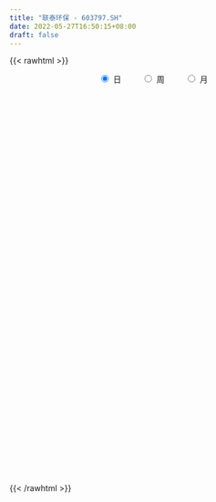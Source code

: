 ```yaml
---
title: "联泰环保 - 603797.SH"
date: 2022-05-27T16:50:15+08:00
draft: false
---
```

{{< rawhtml >}}
    <div style="text-align: center">
        <label style="padding: 1rem;"><input style="margin-right: .5rem" type="radio" name="period" value="D" checked onclick="period_change(this)">日</label>
        <label style="padding: 1rem;"><input style="margin-right: .5rem" type="radio" name="period" value="W" onclick="period_change(this)">周</label>
        <label style="padding: 1rem;"><input style="margin-right: .5rem" type="radio" name="period" value="M" onclick="period_change(this)">月</label>
    </div>
    <div id="chart" style="height: 700px;"></div> 
    <script type="text/javascript">
        const D_v = [9247.64,8964.12,21367.76,10587.6,20558.0,17949.04,13198.83,11166.8,9280.39,28241.68,9012.68,9416.8,27915.41,16978.84,16679.16,25344.07,15522.76,17927.0,34921.0,28287.8,13482.5,31553.41,24526.68,15513.85,7534.16,9114.24,10580.12,10732.58,12310.8,9161.72,7951.0,8796.2,6203.6,5974.4,14417.12,13806.88,12333.72,11914.62,9690.56,15762.0,16592.8,12348.86,6941.31,18516.76,7058.44,8717.84,10672.48,8078.56,16237.28,10357.8,9965.48,7700.75,6810.6,11492.77,10452.45,8296.45,11788.0,12702.83,12680.31,11287.52,14100.84,17907.25,19953.32,12872.08,17117.03,14123.08,12272.95,7022.24,16000.22,30499.43,14881.04,15886.14,13519.27,10497.47,38121.68,22651.01,16272.08,16502.09,16485.22,15173.68,25152.18,18045.84,20256.82,25666.71,22849.72,9786.72,15674.32,11218.96,22581.96,51976.75,22303.44,30066.37,21459.2,24733.92,23168.76,34438.6,15809.92,15686.2,14513.8,9280.32,9153.2,13592.72,7047.36,6995.68,7437.4,7540.76,13227.0,30551.63,37300.97,31940.74,15267.21,23298.09,13464.24,9153.0,13305.88,14448.88,33456.58,20700.97,14737.96,32650.17,15059.69,17785.09,20302.53,13919.64,22312.76,16513.92,13967.0,9958.45,23146.24,17320.84,15428.36,11906.0,12024.97,22180.26,14009.76,11947.01,20804.76,13546.56,20143.88,32472.69,11875.04,14073.96,22633.56,26975.36,23439.32,24321.77,41941.26,68425.47,29159.68,18460.1,22529.96,13516.88,11140.32,13207.36,11971.31,18329.11,70279.54,42207.22,36615.97,39057.91,59275.8,60297.0,37579.6,32134.36,44842.09,25342.56,31601.8,18770.44,28974.08,28290.28,21580.2,42710.28,23264.24,32520.0,21529.49,20593.39,28097.85,28180.65,40821.85,37348.79,20631.01,19677.28,18369.48,58639.15,31595.82,29886.2,22539.77,26241.29,37539.26,20203.72,18010.8,18325.6,20009.44,75577.6,48361.0,28067.16,28421.2,41963.39,138560.26,59446.6,39373.6,46334.6,37096.5,39703.75,23542.01,26093.41,24199.79,22496.0,20250.0,30120.54,15189.4,16512.0,17578.48,25659.6,9436.24,15584.88,34740.76,27942.4,18849.0,13019.36,14396.0,13820.44,13109.44,12198.88,10192.04,11223.99,23179.0,14528.44,22308.53,23247.28,21473.17,16415.07,15592.03,26017.8,20393.6,32000.6,22516.36,78804.49,60523.63,34415.0,26182.92,20716.52,12842.6,16715.32,21033.8,11669.32,20667.12,22048.12,23064.28,16921.25]
const D_histogram = [0.0,0.0012444444,0.0075404115,0.0141728369,0.0268392392,0.0320197776,0.028436818,0.0256871559,0.0198248144,0.0240671388,0.0225721243,0.0156445059,0.0168138096,0.0161299984,0.0180043434,0.0126572154,0.0080002791,0.0040018316,-0.002484942,-0.0126681463,-0.0221230009,-0.0218896941,-0.0180288819,-0.0238428407,-0.0266760546,-0.0255681976,-0.0288184443,-0.0327007239,-0.0267774557,-0.0267384771,-0.0290970771,-0.0327620915,-0.0357410808,-0.0337064753,-0.0335242935,-0.0350553479,-0.0362620042,-0.0296782912,-0.0253049384,-0.0193934231,-0.0202246469,-0.0208528175,-0.0225113236,-0.0308804513,-0.0299213752,-0.0274372423,-0.0253029834,-0.025312087,-0.034666611,-0.0406236876,-0.0514939621,-0.0479980122,-0.0399238223,-0.0212394137,-0.009867351,-0.0036521779,0.0052163482,0.0028586169,0.0035179761,0.0066384559,0.0086466819,0.0141723878,0.0116507852,0.0159844219,0.021249643,0.0286314136,0.0288210222,0.0306365531,0.0376457818,0.0536665406,0.0594783576,0.0559686723,0.0510188524,0.0477857048,0.0587270566,0.0586042698,0.0576290196,0.0547947935,0.0520635281,0.0456943591,0.0441032482,0.0417628686,0.0340217298,0.0356299146,0.0212154117,0.0123605193,-0.0000212225,-0.0089993911,-0.0023279189,0.0144334342,0.0130267479,0.0002767367,-0.001537755,-0.022392386,-0.0195560525,-0.0115474442,-0.0153685225,-0.0225398241,-0.0313836764,-0.0369116522,-0.041901916,-0.0430071684,-0.0427977629,-0.0384869048,-0.0349344817,-0.0287731489,-0.0225103627,-0.0107173978,0.0052243498,0.0165371075,0.0166596594,0.0110003654,0.0000741899,-0.0046460929,-0.0071331378,-0.0055210931,0.0062463788,0.0084317295,0.0089446512,0.0153819951,0.0194165474,0.022327501,0.020501659,0.0208612845,0.0142280233,0.0137378802,0.010710741,0.0081422673,-0.0004044044,-0.0026764927,-0.0040814701,-0.0112417718,-0.0101212427,-0.0006552377,0.0014214637,0.0038600017,-0.0019075941,-0.0061301747,-0.0046818065,0.0021702772,0.001834335,0.0014737436,0.0055804829,0.0065156677,0.0085899923,0.0099736365,0.0133818174,0.0274224258,0.0313742847,0.0255331564,0.0138019798,0.0053443116,-0.0025449308,-0.0071058207,-0.0074107489,-0.0037388941,0.0073469815,0.0078038737,0.0073005772,-0.0020910992,-0.0095368036,-0.0191798178,-0.0181636665,-0.0174983692,-0.0272588005,-0.028940204,-0.0311473167,-0.0283918292,-0.0328164426,-0.0356910735,-0.039914872,-0.0497773231,-0.0542472176,-0.0671045585,-0.0690758011,-0.0601340149,-0.0427693093,-0.0279580307,-0.0116308405,-0.0022028386,0.0049643816,0.007136672,0.0124298627,0.023202425,0.0316863397,0.0388569906,0.0389964631,0.0359090904,0.0206683684,0.0151545916,0.0153537999,0.0158974761,0.020421384,0.0265181522,0.0255625961,0.0182640795,0.0054163609,-0.0096101597,0.0048016094,0.0094567001,-0.0043944436,-0.0265561143,-0.0354736149,-0.0342652514,-0.0266954393,-0.0180270789,-0.0103598453,-0.0017838856,-0.0007419738,0.0019065816,0.0066953161,0.0061774137,0.0106427802,0.0166968707,0.0182859087,0.0220567741,0.02120363,0.0168104656,-0.0004585353,-0.0038317174,-0.0072441813,-0.0047422787,-0.0069500072,-0.0036817718,-0.004164186,-0.0044099482,-0.01724798,-0.0251409437,-0.0530759066,-0.0868820257,-0.0968708118,-0.1007595877,-0.0857134253,-0.0581162435,-0.0348155599,-0.002586414,0.022706306,0.0492937133,0.0707192629,0.0812433474,0.0784541552,0.0723932733,0.0644344823,0.061300062,0.0586613536,0.0544234423,0.036517765,0.0345133463,0.0342056441,0.0317086964]
const D_fast = [0.0,0.0015555556,0.0097366255,0.0199122601,0.0392884723,0.052473955,0.0560001999,0.0596723268,0.0587661888,0.069025298,0.0731733146,0.0701568226,0.0755295787,0.0788782671,0.085253698,0.0830708738,0.0804140072,0.0774160177,0.0703080086,0.0569577678,0.0419721629,0.0367330462,0.0360866379,0.0243119689,0.0148097414,0.009525549,-0.0009293088,-0.0129867694,-0.0137578651,-0.0204035057,-0.0300363751,-0.0418919123,-0.0538061719,-0.0601981852,-0.0683970767,-0.0786919681,-0.0889641255,-0.0897999853,-0.091752867,-0.0906897075,-0.096577093,-0.1024184681,-0.109704805,-0.1257940456,-0.1323153133,-0.136690491,-0.1408819779,-0.1472191032,-0.16524028,-0.1813532786,-0.2050970435,-0.2136005967,-0.2155073624,-0.2021328071,-0.1932275823,-0.1879254536,-0.1777528405,-0.1793959175,-0.1778570643,-0.1730769706,-0.1689070741,-0.1598382712,-0.1594471775,-0.1511174354,-0.1405398034,-0.1260001795,-0.1186053154,-0.1091306462,-0.0927099721,-0.0632725781,-0.0425911717,-0.032108689,-0.0243037958,-0.0155905171,0.0100325988,0.0245608794,0.0379928841,0.0488573564,0.059141973,0.0641963938,0.073631095,0.0817314325,0.0824957262,0.0930113896,0.0839007397,0.078135977,0.0657489296,0.0545209132,0.0606104057,0.0809801173,0.082830118,0.070149291,0.0679503605,0.0414976331,0.0394449534,0.0445667006,0.0369034917,0.0240972342,0.0074074627,-0.0073484261,-0.022814169,-0.0346712134,-0.0451612487,-0.0504721168,-0.0556533141,-0.0566852685,-0.056050073,-0.0469364575,-0.0296886225,-0.014241588,-0.0099541212,-0.0128633238,-0.0237709519,-0.0296527579,-0.0339230873,-0.0336913159,-0.0203622492,-0.0160689662,-0.0133198816,-0.0030370389,0.0058516503,0.0143444791,0.0176440518,0.0232189984,0.020142743,0.02308707,0.022737616,0.0222047091,0.0135569364,0.0106157249,0.00819038,-0.0017803647,-0.0031901462,0.0061120494,0.0085441166,0.0119476551,0.0057031608,-0.0000519635,0.0002259531,0.0076206061,0.0077432476,0.0077510922,0.0132529522,0.0158170539,0.0200388766,0.0239159299,0.0306695651,0.05156578,0.0633612101,0.0639033709,0.0556226892,0.0485010989,0.0399756238,0.0336382787,0.0314806633,0.0342177946,0.0471404155,0.0495482762,0.0508701239,0.0409556728,0.0311257675,0.0166877988,0.0131630335,0.0094537385,-0.0071213929,-0.0160378474,-0.0260317893,-0.0303742591,-0.0430029831,-0.0548003824,-0.069002899,-0.0913096809,-0.1093413797,-0.1389748602,-0.1582150531,-0.1643067706,-0.1576343923,-0.1498126214,-0.1363931413,-0.1275158491,-0.1191075335,-0.1151510751,-0.1067504188,-0.0901772502,-0.0737717506,-0.0568868521,-0.0469982637,-0.0411083639,-0.0511819937,-0.0529071226,-0.0488694644,-0.0443514191,-0.0347221653,-0.021995859,-0.016560766,-0.0192932628,-0.0307868911,-0.0482159516,-0.0326037802,-0.0255845145,-0.0405342691,-0.0693349684,-0.0871208728,-0.0944788221,-0.0935828698,-0.0894212791,-0.0843440069,-0.0762140186,-0.0753576002,-0.0722323994,-0.0657698359,-0.0647433848,-0.0576173233,-0.0473890151,-0.0412284999,-0.031943441,-0.0274956776,-0.0276862256,-0.0450698603,-0.0494009717,-0.054624481,-0.0533081481,-0.0572533784,-0.0549055859,-0.0564290466,-0.0577772959,-0.0749273226,-0.0891055222,-0.1303094618,-0.1858360873,-0.2200425763,-0.2491212492,-0.2555034431,-0.2424353221,-0.2278385285,-0.1962559862,-0.1652866897,-0.1263758541,-0.0872704888,-0.0564355674,-0.0396112208,-0.0275737844,-0.0194239548,-0.0072333596,0.0047932704,0.0141612197,0.0053849836,0.0120089015,0.0202526103,0.0256828367]
const D_slow = [0.0,0.0003111111,0.002196214,0.0057394232,0.012449233,0.0204541774,0.0275633819,0.0339851709,0.0389413745,0.0449581592,0.0506011903,0.0545123167,0.0587157691,0.0627482687,0.0672493546,0.0704136584,0.0724137282,0.0734141861,0.0727929506,0.069625914,0.0640951638,0.0586227403,0.0541155198,0.0481548096,0.041485796,0.0350937466,0.0278891355,0.0197139545,0.0130195906,0.0063349713,-0.000939298,-0.0091298208,-0.018065091,-0.0264917099,-0.0348727832,-0.0436366202,-0.0527021213,-0.0601216941,-0.0664479287,-0.0712962844,-0.0763524462,-0.0815656505,-0.0871934814,-0.0949135943,-0.1023939381,-0.1092532487,-0.1155789945,-0.1219070162,-0.130573669,-0.1407295909,-0.1536030814,-0.1656025845,-0.1755835401,-0.1808933935,-0.1833602312,-0.1842732757,-0.1829691887,-0.1822545344,-0.1813750404,-0.1797154264,-0.177553756,-0.174010659,-0.1710979627,-0.1671018573,-0.1617894465,-0.1546315931,-0.1474263376,-0.1397671993,-0.1303557538,-0.1169391187,-0.1020695293,-0.0880773612,-0.0753226482,-0.0633762219,-0.0486944578,-0.0340433903,-0.0196361354,-0.0059374371,0.0070784449,0.0185020347,0.0295278468,0.0399685639,0.0484739964,0.057381475,0.0626853279,0.0657754577,0.0657701521,0.0635203043,0.0629383246,0.0665466832,0.0698033701,0.0698725543,0.0694881155,0.0638900191,0.0590010059,0.0561141449,0.0522720142,0.0466370582,0.0387911391,0.0295632261,0.0190877471,0.008335955,-0.0023634858,-0.011985212,-0.0207188324,-0.0279121196,-0.0335397103,-0.0362190597,-0.0349129723,-0.0307786954,-0.0266137806,-0.0238636892,-0.0238451418,-0.025006665,-0.0267899494,-0.0281702227,-0.026608628,-0.0245006957,-0.0222645328,-0.0184190341,-0.0135648972,-0.0079830219,-0.0028576072,0.0023577139,0.0059147197,0.0093491898,0.012026875,0.0140624419,0.0139613408,0.0132922176,0.0122718501,0.0094614071,0.0069310965,0.006767287,0.007122653,0.0080876534,0.0076107549,0.0060782112,0.0049077596,0.0054503289,0.0059089126,0.0062773485,0.0076724693,0.0093013862,0.0114488843,0.0139422934,0.0172877478,0.0241433542,0.0319869254,0.0383702145,0.0418207094,0.0431567873,0.0425205546,0.0407440994,0.0388914122,0.0379566887,0.039793434,0.0417444025,0.0435695468,0.043046772,0.0406625711,0.0358676166,0.0313267,0.0269521077,0.0201374076,0.0129023566,0.0051155274,-0.0019824299,-0.0101865405,-0.0191093089,-0.0290880269,-0.0415323577,-0.0550941621,-0.0718703017,-0.089139252,-0.1041727557,-0.114865083,-0.1218545907,-0.1247623008,-0.1253130105,-0.1240719151,-0.1222877471,-0.1191802814,-0.1133796752,-0.1054580903,-0.0957438426,-0.0859947269,-0.0770174543,-0.0718503622,-0.0680617143,-0.0642232643,-0.0602488953,-0.0551435493,-0.0485140112,-0.0421233622,-0.0375573423,-0.0362032521,-0.038605792,-0.0374053896,-0.0350412146,-0.0361398255,-0.0427788541,-0.0516472578,-0.0602135707,-0.0668874305,-0.0713942002,-0.0739841616,-0.074430133,-0.0746156264,-0.074138981,-0.072465152,-0.0709207985,-0.0682601035,-0.0640858858,-0.0595144086,-0.0540002151,-0.0486993076,-0.0444966912,-0.044611325,-0.0455692544,-0.0473802997,-0.0485658694,-0.0503033712,-0.0512238141,-0.0522648606,-0.0533673477,-0.0576793426,-0.0639645786,-0.0772335552,-0.0989540616,-0.1231717646,-0.1483616615,-0.1697900178,-0.1843190787,-0.1930229687,-0.1936695722,-0.1879929957,-0.1756695673,-0.1579897516,-0.1376789148,-0.118065376,-0.0999670577,-0.0838584371,-0.0685334216,-0.0538680832,-0.0402622226,-0.0311327814,-0.0225044448,-0.0139530338,-0.0060258597]
const D_data = [['2021-05-18', 7.3591, 7.2327, 7.223, 7.3591],['2021-05-19', 7.2327, 7.2522, 7.1939, 7.3397],['2021-05-20', 7.2619, 7.3397, 7.1452, 7.4855],['2021-05-21', 7.3397, 7.3883, 7.2619, 7.5244],['2021-05-24', 7.3883, 7.5341, 7.3883, 7.573],['2021-05-25', 7.4855, 7.5147, 7.4661, 7.6605],['2021-05-26', 7.5049, 7.4369, 7.4272, 7.5049],['2021-05-27', 7.4369, 7.4563, 7.398, 7.5341],['2021-05-28', 7.5049, 7.4174, 7.4077, 7.5147],['2021-05-31', 7.4466, 7.5633, 7.4272, 7.5924],['2021-06-01', 7.5147, 7.5244, 7.4855, 7.5633],['2021-06-02', 7.4952, 7.4563, 7.4466, 7.573],['2021-06-03', 7.4369, 7.5633, 7.4369, 7.6896],['2021-06-04', 7.5633, 7.5633, 7.4855, 7.6216],['2021-06-07', 7.5633, 7.6216, 7.5049, 7.6313],['2021-06-08', 7.6216, 7.5438, 7.5438, 7.6994],['2021-06-09', 7.573, 7.5438, 7.4855, 7.573],['2021-06-10', 7.5438, 7.5438, 7.5147, 7.6313],['2021-06-11', 7.5827, 7.4952, 7.4952, 7.6605],['2021-06-15', 7.4952, 7.4077, 7.3202, 7.5341],['2021-06-16', 7.4174, 7.3591, 7.3105, 7.4174],['2021-06-17', 7.3591, 7.4466, 7.3105, 7.5341],['2021-06-18', 7.5147, 7.4952, 7.3883, 7.5341],['2021-06-21', 7.4855, 7.3591, 7.33, 7.4855],['2021-06-22', 7.33, 7.3591, 7.33, 7.4272],['2021-06-23', 7.3591, 7.3883, 7.3397, 7.398],['2021-06-24', 7.3883, 7.3105, 7.3105, 7.3883],['2021-06-25', 7.3105, 7.2619, 7.2522, 7.3105],['2021-06-28', 7.2522, 7.3688, 7.2522, 7.573],['2021-06-29', 7.3688, 7.2911, 7.2813, 7.4077],['2021-06-30', 7.2911, 7.2327, 7.2036, 7.2911],['2021-07-01', 7.2425, 7.1744, 7.1744, 7.2911],['2021-07-02', 7.1647, 7.1355, 7.1161, 7.1841],['2021-07-05', 7.1258, 7.1647, 7.1161, 7.2133],['2021-07-06', 7.155, 7.1161, 7.0772, 7.2619],['2021-07-07', 7.1647, 7.0578, 7.0286, 7.1647],['2021-07-08', 7.0091, 7.0189, 6.9994, 7.1064],['2021-07-09', 6.9897, 7.0966, 6.9703, 7.1161],['2021-07-12', 7.1064, 7.0675, 7.0286, 7.1452],['2021-07-13', 7.048, 7.0869, 6.9605, 7.1064],['2021-07-14', 7.0772, 6.9897, 6.9703, 7.0772],['2021-07-15', 6.9994, 6.9605, 6.9022, 6.9994],['2021-07-16', 6.9217, 6.9119, 6.8925, 6.9605],['2021-07-19', 6.9119, 6.7661, 6.7369, 6.9314],['2021-07-20', 6.7467, 6.8244, 6.7175, 6.8536],['2021-07-21', 6.8536, 6.8147, 6.8147, 6.8828],['2021-07-22', 6.8633, 6.7856, 6.7467, 6.8633],['2021-07-23', 6.8342, 6.7272, 6.7175, 6.8342],['2021-07-26', 6.7078, 6.5425, 6.5036, 6.7369],['2021-07-27', 6.562, 6.4939, 6.4842, 6.5717],['2021-07-28', 6.5231, 6.3286, 6.2898, 6.5328],['2021-07-29', 6.4064, 6.4259, 6.3481, 6.4453],['2021-07-30', 6.4259, 6.455, 6.3481, 6.4939],['2021-08-02', 6.805, 6.6106, 6.5231, 6.805],['2021-08-03', 6.5328, 6.562, 6.5231, 6.6106],['2021-08-04', 6.5328, 6.5134, 6.4647, 6.5522],['2021-08-05', 6.5328, 6.562, 6.4064, 6.6008],['2021-08-06', 6.4939, 6.4161, 6.4064, 6.562],['2021-08-09', 6.4161, 6.4259, 6.3578, 6.4745],['2021-08-10', 6.4356, 6.4453, 6.4064, 6.4647],['2021-08-11', 6.4356, 6.4259, 6.4064, 6.4745],['2021-08-12', 6.4161, 6.4745, 6.4064, 6.562],['2021-08-13', 6.4745, 6.3675, 6.3384, 6.4842],['2021-08-16', 6.3384, 6.4453, 6.3384, 6.4842],['2021-08-17', 6.5328, 6.4745, 6.4161, 6.5522],['2021-08-18', 6.4161, 6.5328, 6.3773, 6.5425],['2021-08-19', 6.5328, 6.4647, 6.4356, 6.5522],['2021-08-20', 6.4647, 6.4939, 6.4161, 6.4939],['2021-08-23', 6.5036, 6.5911, 6.5036, 6.6397],['2021-08-24', 6.562, 6.7856, 6.562, 6.8147],['2021-08-25', 6.7856, 6.7467, 6.7175, 6.8147],['2021-08-26', 6.7953, 6.6689, 6.6592, 6.7953],['2021-08-27', 6.7078, 6.6592, 6.6106, 6.7175],['2021-08-30', 6.6592, 6.6883, 6.6592, 6.7661],['2021-08-31', 6.6981, 6.9217, 6.6981, 6.9314],['2021-09-01', 6.9508, 6.8536, 6.8147, 6.9703],['2021-09-02', 6.8244, 6.8828, 6.8244, 6.9217],['2021-09-03', 6.8828, 6.8925, 6.8342, 6.9119],['2021-09-06', 6.9022, 6.9217, 6.8536, 6.9703],['2021-09-07', 6.9411, 6.8925, 6.8536, 6.9411],['2021-09-08', 6.873, 6.9703, 6.8633, 6.98],['2021-09-09', 6.9508, 6.9897, 6.9411, 7.0189],['2021-09-10', 7.0189, 6.9314, 6.8925, 7.0286],['2021-09-13', 7.0091, 7.0675, 6.9703, 7.0966],['2021-09-14', 7.0675, 6.8633, 6.8536, 7.0966],['2021-09-15', 6.8536, 6.8925, 6.8244, 6.9217],['2021-09-16', 6.8925, 6.805, 6.7953, 6.9897],['2021-09-17', 6.8244, 6.7953, 6.7078, 6.8342],['2021-09-22', 6.7758, 6.9897, 6.7175, 6.9994],['2021-09-23', 7.048, 7.1939, 6.98, 7.2813],['2021-09-24', 7.2133, 7.0286, 7.0286, 7.2425],['2021-09-27', 7.0675, 6.8633, 6.805, 7.1452],['2021-09-28', 6.8244, 6.9703, 6.8244, 6.9703],['2021-09-29', 6.97, 6.67, 6.65, 6.97],['2021-09-30', 6.72, 6.91, 6.61, 6.95],['2021-10-08', 6.95, 7.0, 6.92, 7.26],['2021-10-11', 7.0, 6.86, 6.83, 7.03],['2021-10-12', 6.81, 6.78, 6.67, 6.88],['2021-10-13', 6.8, 6.7, 6.6, 6.8],['2021-10-14', 6.71, 6.68, 6.61, 6.72],['2021-10-15', 6.69, 6.63, 6.61, 6.69],['2021-10-18', 6.61, 6.63, 6.56, 6.67],['2021-10-19', 6.59, 6.61, 6.58, 6.63],['2021-10-20', 6.6, 6.64, 6.52, 6.64],['2021-10-21', 6.63, 6.62, 6.56, 6.65],['2021-10-22', 6.62, 6.65, 6.57, 6.66],['2021-10-25', 6.64, 6.66, 6.61, 6.72],['2021-10-26', 6.66, 6.76, 6.59, 6.76],['2021-10-27', 6.83, 6.88, 6.78, 6.96],['2021-10-28', 6.9, 6.9, 6.73, 7.0],['2021-10-29', 6.89, 6.8, 6.77, 6.9],['2021-11-01', 6.8, 6.72, 6.61, 6.8],['2021-11-02', 6.68, 6.61, 6.58, 6.74],['2021-11-03', 6.58, 6.64, 6.57, 6.66],['2021-11-04', 6.65, 6.64, 6.57, 6.67],['2021-11-05', 6.75, 6.68, 6.6, 6.78],['2021-11-08', 6.68, 6.84, 6.68, 6.91],['2021-11-09', 6.82, 6.76, 6.72, 6.92],['2021-11-10', 6.79, 6.75, 6.65, 6.79],['2021-11-11', 6.74, 6.85, 6.74, 6.88],['2021-11-12', 6.87, 6.86, 6.76, 6.87],['2021-11-15', 6.89, 6.88, 6.82, 6.93],['2021-11-16', 6.88, 6.84, 6.78, 6.93],['2021-11-17', 6.84, 6.88, 6.81, 6.88],['2021-11-18', 6.9, 6.79, 6.77, 6.9],['2021-11-19', 6.81, 6.86, 6.78, 6.88],['2021-11-22', 6.86, 6.83, 6.78, 6.86],['2021-11-23', 6.83, 6.83, 6.8, 6.88],['2021-11-24', 6.81, 6.73, 6.67, 6.85],['2021-11-25', 6.72, 6.78, 6.71, 6.81],['2021-11-26', 6.8, 6.78, 6.73, 6.83],['2021-11-29', 6.71, 6.68, 6.65, 6.72],['2021-11-30', 6.71, 6.76, 6.71, 6.79],['2021-12-01', 6.75, 6.89, 6.72, 6.89],['2021-12-02', 6.88, 6.83, 6.82, 6.92],['2021-12-03', 6.84, 6.85, 6.82, 6.88],['2021-12-06', 6.86, 6.74, 6.73, 6.86],['2021-12-07', 6.74, 6.73, 6.68, 6.79],['2021-12-08', 6.74, 6.79, 6.71, 6.83],['2021-12-09', 6.76, 6.88, 6.7, 6.88],['2021-12-10', 6.85, 6.81, 6.81, 6.9],['2021-12-13', 6.81, 6.81, 6.8, 6.85],['2021-12-14', 6.78, 6.88, 6.77, 6.88],['2021-12-15', 6.87, 6.86, 6.84, 6.91],['2021-12-16', 6.86, 6.89, 6.85, 6.98],['2021-12-17', 6.92, 6.9, 6.88, 6.94],['2021-12-20', 6.9, 6.95, 6.85, 7.03],['2021-12-21', 6.99, 7.15, 6.9, 7.22],['2021-12-22', 7.18, 7.1, 7.07, 7.22],['2021-12-23', 7.14, 7.0, 7.0, 7.14],['2021-12-24', 7.0, 6.9, 6.85, 7.03],['2021-12-27', 6.83, 6.9, 6.83, 6.94],['2021-12-28', 6.91, 6.87, 6.85, 6.92],['2021-12-29', 6.86, 6.88, 6.81, 6.91],['2021-12-30', 6.86, 6.92, 6.86, 6.95],['2021-12-31', 6.92, 6.98, 6.91, 7.02],['2022-01-04', 6.95, 7.12, 6.85, 7.19],['2022-01-05', 7.11, 7.03, 6.99, 7.18],['2022-01-06', 6.98, 7.03, 6.98, 7.12],['2022-01-07', 7.07, 6.9, 6.89, 7.08],['2022-01-10', 6.9, 6.88, 6.87, 6.94],['2022-01-11', 6.89, 6.8, 6.79, 7.0],['2022-01-12', 6.83, 6.9, 6.82, 6.9],['2022-01-13', 6.9, 6.89, 6.85, 6.93],['2022-01-14', 6.89, 6.72, 6.72, 6.89],['2022-01-17', 6.74, 6.77, 6.74, 6.79],['2022-01-18', 6.78, 6.73, 6.7, 6.81],['2022-01-19', 6.73, 6.77, 6.7, 6.77],['2022-01-20', 6.78, 6.65, 6.63, 6.78],['2022-01-21', 6.63, 6.62, 6.56, 6.65],['2022-01-24', 6.61, 6.55, 6.54, 6.66],['2022-01-25', 6.53, 6.4, 6.4, 6.56],['2022-01-26', 6.43, 6.38, 6.29, 6.44],['2022-01-27', 6.37, 6.17, 6.01, 6.37],['2022-01-28', 6.17, 6.2, 6.14, 6.27],['2022-02-07', 6.26, 6.29, 6.24, 6.31],['2022-02-08', 6.29, 6.41, 6.28, 6.43],['2022-02-09', 6.4, 6.42, 6.39, 6.44],['2022-02-10', 6.5, 6.49, 6.44, 6.57],['2022-02-11', 6.47, 6.45, 6.4, 6.52],['2022-02-14', 6.41, 6.45, 6.4, 6.48],['2022-02-15', 6.44, 6.4, 6.37, 6.44],['2022-02-16', 6.4, 6.45, 6.39, 6.46],['2022-02-17', 6.47, 6.56, 6.43, 6.62],['2022-02-18', 6.55, 6.59, 6.51, 6.6],['2022-02-21', 6.59, 6.63, 6.56, 6.64],['2022-02-22', 6.62, 6.58, 6.53, 6.62],['2022-02-23', 6.55, 6.55, 6.5, 6.6],['2022-02-24', 6.54, 6.36, 6.32, 6.58],['2022-02-25', 6.42, 6.43, 6.4, 6.47],['2022-02-28', 6.44, 6.49, 6.34, 6.49],['2022-03-01', 6.5, 6.5, 6.47, 6.54],['2022-03-02', 6.48, 6.57, 6.42, 6.57],['2022-03-03', 6.72, 6.63, 6.63, 6.81],['2022-03-04', 6.59, 6.57, 6.52, 6.69],['2022-03-07', 6.54, 6.48, 6.43, 6.58],['2022-03-08', 6.44, 6.36, 6.31, 6.48],['2022-03-09', 6.39, 6.25, 6.03, 6.4],['2022-03-10', 6.32, 6.61, 6.32, 6.87],['2022-03-11', 6.43, 6.54, 6.32, 6.57],['2022-03-14', 6.48, 6.28, 6.26, 6.51],['2022-03-15', 6.2, 6.06, 6.02, 6.27],['2022-03-16', 6.1, 6.11, 5.88, 6.17],['2022-03-17', 6.15, 6.18, 6.1, 6.26],['2022-03-18', 6.18, 6.25, 6.12, 6.29],['2022-03-21', 6.28, 6.28, 6.21, 6.3],['2022-03-22', 6.27, 6.29, 6.21, 6.3],['2022-03-23', 6.31, 6.33, 6.28, 6.36],['2022-03-24', 6.3, 6.25, 6.22, 6.32],['2022-03-25', 6.29, 6.27, 6.22, 6.37],['2022-03-28', 6.31, 6.31, 6.2, 6.31],['2022-03-29', 6.34, 6.25, 6.23, 6.35],['2022-03-30', 6.23, 6.32, 6.23, 6.34],['2022-03-31', 6.29, 6.37, 6.28, 6.42],['2022-04-01', 6.32, 6.34, 6.3, 6.38],['2022-04-06', 6.33, 6.39, 6.28, 6.39],['2022-04-07', 6.39, 6.35, 6.31, 6.4],['2022-04-08', 6.34, 6.3, 6.27, 6.41],['2022-04-11', 6.3, 6.08, 6.06, 6.3],['2022-04-12', 6.12, 6.19, 6.05, 6.2],['2022-04-13', 6.15, 6.16, 6.09, 6.26],['2022-04-14', 6.16, 6.22, 6.15, 6.27],['2022-04-15', 6.22, 6.15, 6.1, 6.23],['2022-04-18', 6.11, 6.21, 6.02, 6.22],['2022-04-19', 6.24, 6.16, 6.12, 6.24],['2022-04-20', 6.16, 6.15, 6.09, 6.19],['2022-04-21', 6.18, 5.94, 5.89, 6.19],['2022-04-22', 5.89, 5.92, 5.81, 6.03],['2022-04-25', 5.93, 5.53, 5.48, 5.93],['2022-04-26', 5.6, 5.22, 5.22, 5.6],['2022-04-27', 5.25, 5.31, 5.07, 5.32],['2022-04-28', 5.28, 5.25, 5.11, 5.34],['2022-04-29', 5.29, 5.42, 5.25, 5.44],['2022-05-05', 5.5, 5.61, 5.5, 5.7],['2022-05-06', 5.59, 5.63, 5.45, 5.69],['2022-05-09', 5.58, 5.85, 5.58, 5.93],['2022-05-10', 5.75, 5.9, 5.75, 5.91],['2022-05-11', 6.0, 6.06, 6.0, 6.49],['2022-05-12', 6.03, 6.15, 5.99, 6.3],['2022-05-13', 6.22, 6.14, 6.1, 6.22],['2022-05-16', 6.15, 6.04, 6.02, 6.16],['2022-05-17', 6.15, 6.02, 5.93, 6.15],['2022-05-18', 5.98, 6.0, 5.93, 6.09],['2022-05-19', 5.97, 6.07, 5.94, 6.08],['2022-05-20', 6.1, 6.1, 6.0, 6.15],['2022-05-23', 6.1, 6.1, 6.05, 6.14],['2022-05-24', 6.13, 5.9, 5.89, 6.14],['2022-05-25', 5.92, 6.07, 5.9, 6.08],['2022-05-26', 6.25, 6.11, 6.05, 6.25],['2022-05-27', 6.15, 6.1, 6.04, 6.15]]
const W_v = [208417.16,152483.47,112818.84,125207.15,78075.38,159371.26,342531.12,364922.79,194578.93,153852.03,265709.8199999999,107425.59,187865.56,1021695.7100000001,1055543.9399999999,482230.28,480718.5000000001,471589.16,203458.34,164025.59,189284.06,227059.81,141677.62,465689.87,277944.21,290397.95,335790.5,198596.52,118957.65,109480.8,38476.92,28855.87,141080.7,131559.81,111814.3,141551.42,108354.69,71641.19,139434.68,86245.78,78215.68,101304.9,234616.93,199148.65,262178.21,103741.95,56284.2,66184.52,50108.06,36686.01,61383.01,43666.91,41202.83,57103.45,39986.74,27206.12,31053.12,25778.28,40796.1,37307.7,24099.0,33105.5,17593.56,43841.0,21783.21,37508.01,26988.29,23491.22,67750.58,31836.7,81827.85,46703.86,34428.96,43041.96,23427.0,11889.0,44344.56,19649.96,24313.46,20664.68,25589.52,87064.72,155605.6,168347.38,90735.02,77687.5,267231.07,150034.54,90546.97,66211.0,71655.0,62170.17,76650.91,112200.22,42139.96,95112.87,99869.05,167272.86,395809.31,1106132.01,2010749.71,1245591.6200000001,712353.99,490462.04,655797.1,684668.9299999999,565823.51,604895.75,496377.53,615770.84,902975.0700000001,657674.42,385645.31,42784.93,212251.17,436135.36,615785.1599999999,593988.49,257196.79,181835.19,157952.17,124830.27,107097.28,111687.96,303402.99,192950.92,140810.88,228135.65,380348.34,189671.1,281745.73,238117.31,233639.82,279661.3,341454.21,222431.2,123256.28,73436.18,92935.08,106405.62,72913.99,332362.65,314311.3100000001,203364.96,183288.41,160631.35,111438.42,151203.99,261743.84,200652.04,95917.77,186717.46,423801.61,682652.9099999999,420338.66,215301.61,269141.87,328884.46,199276.98,282182.1,193811.79,176730.7,161584.28,125014.2,35468.36,13453.72,75787.75,63074.24,66626.87,67008.45,82909.47,74774.86,70274.79,145367.75,65212.18,77248.14,89025.3,50727.54,71800.73,84583.15,52925.1,64771.94,41207.79,22983.91,26942.68,62815.27,153733.07,88727.71,152462.86,213669.37,125933.8,64494.26,283672.14,90080.91,73567.63,17361.21,58168.54,59508.12,72153.06,91565.41,110393.99,97850.39,53474.95,44423.32,58446.74,61335.53,53044.08,51071.91,54732.5,75929.24,63407.38,90786.1,104044.33,95113.74,85196.43,96862.15,99428.25,34438.6,64443.44,42613.92,128287.55,73670.09,116605.37,90833.94,79820.89,72068.0,98842.93,111443.97,180516.47,68164.98,188160.64,234128.85,132979.16,141604.21,155042.53,148912.74,136410.24,180284.44,296458.61,186050.46,123159.74,84375.72,78268.04,73194.24,71322.35,99036.08,46411.4,228260.08,97491.16,94370.09]
const W_histogram = [0.0,-0.0640729345,-0.0976517528,-0.1159803227,-0.1395497912,-0.116789458,-0.0289542594,0.0230480793,0.0479617836,0.0609526356,0.0665759056,0.0489595262,0.1186250012,0.1423526506,0.2376805493,0.2442012602,0.2745584286,0.1830216996,0.0490387057,-0.0008247502,-0.0258463663,-0.011743995,-0.0231247325,0.0111684371,0.0288316651,0.0258391213,0.0041458418,-0.0429338828,-0.1326198862,-0.2190542172,-0.2555985112,-0.249752657,-0.2044451762,-0.1538692726,-0.1395676945,-0.1712294396,-0.141243468,-0.1145261273,-0.0854512851,-0.0950421003,-0.0646945107,-0.0440258698,0.0044055887,0.0415049576,0.0602213863,0.0197742643,-0.002073352,-0.0191222616,-0.0704273727,-0.0916798583,-0.1066340895,-0.0990064374,-0.0801815468,-0.0445934662,-0.0663393004,-0.0625497114,-0.0756899673,-0.082147127,-0.0835706382,-0.0676171357,-0.0560365897,-0.0334066512,-0.0189182488,-0.0310346041,-0.0364715237,-0.0296062998,-0.008800573,0.0057088738,0.0434185413,0.048302499,0.0598533428,0.068950559,0.0746314012,0.0705682124,0.0613815513,0.0592489229,0.0643095948,0.0635433779,0.0583949049,0.0428826704,0.0495102974,0.0642767647,0.1142520654,0.1306700901,0.1329695152,0.1551543621,0.1944894887,0.1933695257,0.1751902807,0.1499802204,0.1132765464,0.104226352,0.078928716,0.0464636053,0.0194685309,0.0169030362,0.0011487958,0.0033380167,0.0477306832,0.192299727,0.3907662432,0.3372722096,0.2578926818,0.1781150354,0.1290056245,0.0252324541,-0.0255615332,-0.0483097116,-0.0758147784,-0.0188966269,0.0324105028,0.0533588735,0.0229863778,-0.0073743964,-0.0291186564,-0.0123025107,-0.0023758402,-0.0427970745,-0.1003059177,-0.1700998506,-0.183137634,-0.201090864,-0.1970810915,-0.1834506193,-0.1365044954,-0.1220403137,-0.0885866618,-0.060539148,-0.0162036378,-0.0230351113,-0.0396369815,-0.0705982342,-0.0711360638,-0.1040623892,-0.0756559932,-0.090668384,-0.1122070722,-0.1206885181,-0.104950013,-0.0991291129,-0.0895331538,-0.0446018847,0.0154049239,0.0593566028,0.0846730547,0.0779757426,0.0872772394,0.0879680484,0.1123557332,0.1150448843,0.1028563325,0.1080082071,0.1439277533,0.199505493,0.184002685,0.1739786492,0.1650350384,0.1401091711,0.1117372985,0.0929808433,0.0804098179,0.0188334752,0.0054143065,-0.0311067437,-0.0664716152,-0.0811098477,-0.0861507812,-0.0971282403,-0.1023378012,-0.1083908272,-0.1144145484,-0.1080498502,-0.1076519278,-0.0785159168,-0.0780008472,-0.0865948478,-0.1120310991,-0.1098355647,-0.1007283966,-0.1216602876,-0.1327506913,-0.1380267612,-0.1502354392,-0.1372676664,-0.0989630666,-0.0670329746,-0.0145625949,0.0195317688,0.0439907899,0.0697200846,0.0761222713,0.070526903,0.0724265522,0.0601500449,0.0208854273,0.0070422807,0.0110805122,0.0112008387,0.0137922939,0.025219224,0.0278705804,0.0291650489,0.0145860542,-0.0023890011,-0.0143865097,-0.0319070848,-0.0518982309,-0.077855673,-0.0911258321,-0.0961595415,-0.0843796702,-0.0600040672,-0.0245351503,0.0036772683,0.0146860404,0.0378755745,0.0449403787,0.0547381024,0.0362542695,0.025819316,0.0292137106,0.0238007797,0.0322423949,0.0373645814,0.0349471262,0.0374236947,0.0357326775,0.0397329984,0.0412566871,0.0461595772,0.0426074345,0.0274631729,0.0108899018,-0.0261567191,-0.0312761427,-0.0230645074,-0.0260204205,-0.0166163778,-0.0107694606,-0.0240266325,-0.0287246771,-0.0245553949,-0.0220107809,-0.0275876463,-0.0430050845,-0.0809149474,-0.0854403659,-0.0494637964,-0.0249742939,-0.0063588145]
const W_fast = [0.0,-0.0800911681,-0.1380829247,-0.1854065752,-0.2438634915,-0.2503005229,-0.1697038891,-0.1119395305,-0.0750353803,-0.0468063694,-0.024539123,-0.0299156209,0.0694061044,0.1287219164,0.2834699525,0.3510409784,0.450037754,0.4042564498,0.2825331324,0.232463489,0.2009802813,0.2121466539,0.1949847332,0.232070012,0.2569411563,0.2604083929,0.2397515738,0.1819383785,0.0590974035,-0.0821004818,-0.1825444035,-0.2391367136,-0.2449405268,-0.2328319414,-0.2534222869,-0.3278913919,-0.3332162873,-0.3351304785,-0.3274184576,-0.3607697978,-0.3465958359,-0.3369336624,-0.2874008068,-0.2399251984,-0.2061534232,-0.2416569791,-0.2640229334,-0.2858524084,-0.3547643627,-0.3989368128,-0.4405495665,-0.4576735237,-0.4588940199,-0.4344543058,-0.472784965,-0.4846328039,-0.5166955517,-0.5436894931,-0.5660056638,-0.5669564452,-0.5693850467,-0.555106771,-0.5453479308,-0.5652229371,-0.5797777376,-0.5803140886,-0.5617085051,-0.5457718398,-0.497207537,-0.4802479545,-0.4537337751,-0.4273989191,-0.4030602266,-0.3894813624,-0.3833226356,-0.3706430332,-0.3495049627,-0.3343853351,-0.3249350818,-0.3297266488,-0.3107214475,-0.2798857889,-0.2013474719,-0.1522619247,-0.1167201208,-0.0557466833,0.0322108154,0.0794332338,0.105051559,0.1173365539,0.1089520165,0.12595841,0.120392953,0.0995437437,0.0774158019,0.0790760664,0.0636090249,0.06663275,0.1229580873,0.3156020628,0.6117601398,0.6425841587,0.6276778012,0.5924289138,0.5755709089,0.478105852,0.4209214815,0.3860958752,0.3396371138,0.3918311086,0.4512408639,0.485528953,0.4609030518,0.4286986785,0.3996747544,0.4134152724,0.4227479829,0.3716274799,0.2890421573,0.1767232617,0.1179010699,0.0496751239,0.0044146235,-0.0278175591,-0.014997559,-0.0310434558,-0.0197364694,-0.0068237425,0.0334608582,0.0208706069,-0.0056405087,-0.0542513199,-0.0725731655,-0.1315150882,-0.1220226905,-0.1597021773,-0.2092926335,-0.2479462089,-0.2584452071,-0.2774065852,-0.2901939146,-0.2564131166,-0.192555077,-0.1337642474,-0.0872795319,-0.0744829083,-0.0433621017,-0.0206792805,0.0317973375,0.0632477097,0.076773241,0.1089271674,0.1808286519,0.2862827649,0.3167806281,0.3502512546,0.3825664034,0.3926678289,0.3922302809,0.3967190365,0.4042504656,0.3473824917,0.3353168997,0.2910191635,0.2390363883,0.2041206939,0.177542065,0.1422825459,0.1114885346,0.0783378018,0.0437104436,0.0230626793,-0.0034523803,0.0060546514,-0.0129304907,-0.0431732033,-0.0966172293,-0.1218805862,-0.1379555172,-0.18930248,-0.2335805566,-0.2733633167,-0.3231308546,-0.3444799984,-0.3309161653,-0.3157443169,-0.2669145859,-0.22793728,-0.1924805614,-0.1493212456,-0.123888491,-0.1118521336,-0.0918458463,-0.0890848424,-0.1231281032,-0.1352106796,-0.12840232,-0.1254817839,-0.1194422553,-0.1017105191,-0.0920915176,-0.0835057869,-0.0944382681,-0.1120105736,-0.1276047097,-0.153102056,-0.1860677598,-0.2314891201,-0.2675407373,-0.2966143321,-0.3059293784,-0.2965547921,-0.2672196627,-0.238087927,-0.2234076449,-0.1907492171,-0.1724493182,-0.148967069,-0.1583873345,-0.162367459,-0.1516696367,-0.1511323727,-0.1346301587,-0.1201668269,-0.1138475005,-0.1020150083,-0.0947728563,-0.0808392857,-0.0690014252,-0.0525586408,-0.0454589249,-0.0537373934,-0.0675881889,-0.1111739896,-0.1241124489,-0.1216669404,-0.1311279587,-0.1258780105,-0.1227234583,-0.1419872883,-0.1538665023,-0.1558360687,-0.1587941499,-0.171267927,-0.1974366363,-0.255575236,-0.281460746,-0.2578501256,-0.2396041965,-0.2225784208]
const W_slow = [0.0,-0.0160182336,-0.0404311718,-0.0694262525,-0.1043137003,-0.1335110648,-0.1407496297,-0.1349876098,-0.1229971639,-0.107759005,-0.0911150286,-0.0788751471,-0.0492188968,-0.0136307341,0.0457894032,0.1068397182,0.1754793254,0.2212347503,0.2334944267,0.2332882392,0.2268266476,0.2238906488,0.2181094657,0.220901575,0.2281094913,0.2345692716,0.235605732,0.2248722613,0.1917172898,0.1369537355,0.0730541077,0.0106159434,-0.0404953506,-0.0789626688,-0.1138545924,-0.1566619523,-0.1919728193,-0.2206043511,-0.2419671724,-0.2657276975,-0.2819013252,-0.2929077926,-0.2918063955,-0.281430156,-0.2663748095,-0.2614312434,-0.2619495814,-0.2667301468,-0.28433699,-0.3072569546,-0.3339154769,-0.3586670863,-0.378712473,-0.3898608396,-0.4064456647,-0.4220830925,-0.4410055843,-0.4615423661,-0.4824350256,-0.4993393095,-0.513348457,-0.5217001198,-0.526429682,-0.534188333,-0.5433062139,-0.5507077889,-0.5529079321,-0.5514807136,-0.5406260783,-0.5285504536,-0.5135871179,-0.4963494781,-0.4776916278,-0.4600495747,-0.4447041869,-0.4298919562,-0.4138145575,-0.397928713,-0.3833299868,-0.3726093192,-0.3602317448,-0.3441625536,-0.3155995373,-0.2829320148,-0.249689636,-0.2109010455,-0.1622786733,-0.1139362919,-0.0701387217,-0.0326436666,-0.00432453,0.021732058,0.041464237,0.0530801384,0.0579472711,0.0621730301,0.0624602291,0.0632947333,0.0752274041,0.1233023358,0.2209938966,0.305311949,0.3697851195,0.4143138783,0.4465652844,0.452873398,0.4464830147,0.4344055868,0.4154518922,0.4107277355,0.4188303611,0.4321700795,0.437916674,0.4360730749,0.4287934108,0.4257177831,0.4251238231,0.4144245545,0.389348075,0.3468231124,0.3010387039,0.2507659879,0.201495715,0.1556330602,0.1215069363,0.0909968579,0.0688501925,0.0537154055,0.049664496,0.0439057182,0.0339964728,0.0163469143,-0.0014371017,-0.027452699,-0.0463666973,-0.0690337933,-0.0970855613,-0.1272576908,-0.1534951941,-0.1782774723,-0.2006607608,-0.2118112319,-0.207960001,-0.1931208502,-0.1719525866,-0.1524586509,-0.1306393411,-0.108647329,-0.0805583957,-0.0517971746,-0.0260830915,0.0009189603,0.0369008986,0.0867772719,0.1327779431,0.1762726054,0.217531365,0.2525586578,0.2804929824,0.3037381932,0.3238406477,0.3285490165,0.3299025932,0.3221259072,0.3055080034,0.2852305415,0.2636928462,0.2394107861,0.2138263358,0.186728629,0.1581249919,0.1311125294,0.1041995475,0.0845705682,0.0650703565,0.0434216445,0.0154138697,-0.0120450214,-0.0372271206,-0.0676421925,-0.1008298653,-0.1353365556,-0.1728954154,-0.207212332,-0.2319530986,-0.2487113423,-0.252351991,-0.2474690488,-0.2364713513,-0.2190413302,-0.2000107624,-0.1823790366,-0.1642723985,-0.1492348873,-0.1440135305,-0.1422529603,-0.1394828322,-0.1366826226,-0.1332345491,-0.1269297431,-0.119962098,-0.1126708358,-0.1090243222,-0.1096215725,-0.1132181999,-0.1211949712,-0.1341695289,-0.1536334471,-0.1764149052,-0.2004547906,-0.2215497081,-0.2365507249,-0.2426845125,-0.2417651954,-0.2380936853,-0.2286247917,-0.217389697,-0.2037051714,-0.194641604,-0.188186775,-0.1808833474,-0.1749331524,-0.1668725537,-0.1575314083,-0.1487946268,-0.1394387031,-0.1305055337,-0.1205722841,-0.1102581124,-0.098718218,-0.0880663594,-0.0812005662,-0.0784780907,-0.0850172705,-0.0928363062,-0.098602433,-0.1051075382,-0.1092616326,-0.1119539978,-0.1179606559,-0.1251418252,-0.1312806739,-0.1367833691,-0.1436802807,-0.1544315518,-0.1746602886,-0.1960203801,-0.2083863292,-0.2146299027,-0.2162196063]
const W_data = [['2017-07-14', 9.7502, 9.017, 8.9385, 9.8751],['2017-07-21', 8.9301, 8.013, 7.8682, 8.9446],['2017-07-28', 8.013, 8.0612, 7.8295, 8.2785],['2017-08-04', 8.0757, 8.0178, 7.9599, 8.3895],['2017-08-11', 8.0274, 7.7233, 7.6896, 8.1771],['2017-08-18', 7.7233, 8.1819, 7.7137, 8.4426],['2017-08-25', 8.2061, 9.2197, 8.1192, 9.4852],['2017-09-01', 9.0798, 9.128, 8.8867, 9.5818],['2017-09-08', 9.0991, 9.0073, 8.8577, 9.3356],['2017-09-15', 9.1473, 8.988, 8.9301, 9.2535],['2017-09-22', 9.0701, 8.9832, 8.8915, 9.4997],['2017-09-29', 9.0025, 8.6936, 8.3991, 9.046],['2017-10-13', 8.8336, 9.9872, 8.7177, 9.9872],['2017-10-20', 10.9865, 9.7652, 9.6059, 11.1844],['2017-10-27', 9.7942, 11.1409, 9.7942, 11.8746],['2017-11-03', 10.7789, 10.5086, 10.1996, 10.9913],['2017-11-10', 10.3541, 11.1361, 10.3396, 11.3388],['2017-11-17', 11.0492, 9.6542, 9.5673, 11.8264],['2017-11-24', 9.4273, 8.6357, 8.5246, 9.8859],['2017-12-01', 8.6984, 9.2439, 8.5246, 9.408],['2017-12-08', 9.1908, 9.3742, 8.597, 9.5963],['2017-12-15', 9.3259, 9.8521, 9.1715, 10.0162],['2017-12-22', 9.9197, 9.5576, 9.4177, 10.079],['2017-12-29', 9.5094, 10.2189, 9.1715, 10.7258],['2018-01-05', 10.2334, 10.1996, 10.05, 10.5424],['2018-01-12', 10.3107, 10.0355, 9.4466, 10.4651],['2018-01-19', 10.0307, 9.7797, 9.519, 10.4265],['2018-01-26', 9.9052, 9.2921, 9.2294, 10.1755],['2018-02-02', 9.2777, 8.346, 7.9695, 9.4032],['2018-02-09', 8.1626, 7.7909, 7.4482, 8.5246],['2018-02-14', 7.8633, 7.9068, 7.7957, 8.2061],['2018-02-23', 7.9647, 8.1578, 7.9019, 8.2978],['2018-03-02', 8.3943, 8.6067, 8.1964, 9.0991],['2018-03-09', 8.6888, 8.7805, 8.4957, 8.9301],['2018-03-16', 8.8287, 8.3702, 8.2833, 9.017],['2018-03-23', 8.486, 7.6027, 7.5399, 8.8674],['2018-03-30', 7.6027, 8.2205, 7.3468, 8.3895],['2018-04-04', 8.1916, 8.2012, 7.8682, 8.3895],['2018-04-13', 8.0757, 8.2688, 7.8875, 8.5343],['2018-04-20', 8.3026, 7.7282, 7.5592, 8.3412],['2018-04-27', 7.7233, 8.1819, 7.704, 8.2012],['2018-05-04', 8.2688, 8.1143, 7.9647, 8.626],['2018-05-11', 8.2061, 8.5922, 8.1095, 8.7612],['2018-05-18', 8.5488, 8.6598, 8.4426, 8.8143],['2018-05-25', 8.8094, 8.5826, 8.3943, 9.0701],['2018-06-01', 8.5005, 7.7764, 7.6654, 8.5343],['2018-06-08', 7.8344, 7.8102, 7.7716, 8.013],['2018-06-15', 7.7716, 7.7185, 7.6365, 8.0419],['2018-06-22', 7.511, 7.0282, 6.7579, 7.6268],['2018-06-29', 7.1441, 7.1006, 6.8545, 7.1586],['2018-07-06', 7.062, 6.9558, 6.7579, 7.704],['2018-07-13', 7.1344, 7.0869, 6.7564, 7.1841],['2018-07-20', 7.0869, 7.1744, 6.9994, 7.4369],['2018-07-27', 7.2473, 7.4272, 7.1209, 7.5244],['2018-08-03', 7.4272, 6.6446, 6.4793, 7.4563],['2018-08-10', 6.6446, 6.805, 6.5134, 6.8973],['2018-08-17', 6.946, 6.4502, 6.4307, 7.0432],['2018-08-24', 6.4647, 6.3529, 6.3238, 6.5134],['2018-08-31', 6.3773, 6.2606, 6.2509, 6.5134],['2018-09-07', 6.178, 6.387, 6.1245, 6.4842],['2018-09-14', 6.3335, 6.2849, 6.1537, 6.3821],['2018-09-21', 6.2752, 6.4064, 6.1002, 6.5182],['2018-09-28', 6.3918, 6.3092, 6.2217, 6.4307],['2018-10-12', 6.2217, 5.8863, 5.6384, 6.596],['2018-10-19', 5.9058, 5.8183, 5.6384, 6.0224],['2018-10-26', 5.828, 5.8717, 5.7113, 6.212],['2018-11-02', 5.9058, 6.0273, 5.7454, 6.037],['2018-11-09', 6.0856, 5.9641, 5.9252, 6.1245],['2018-11-16', 5.9787, 6.3384, 5.9203, 6.562],['2018-11-23', 6.3481, 6.003, 5.9884, 6.3481],['2018-11-30', 5.9738, 6.1002, 5.9058, 6.9654],['2018-12-07', 6.2266, 6.1051, 6.0516, 6.3918],['2018-12-14', 6.0759, 6.0905, 5.9787, 6.3043],['2018-12-21', 6.071, 5.9641, 5.8474, 6.28],['2018-12-28', 6.0078, 5.8523, 5.8329, 6.037],['2019-01-04', 5.8523, 5.896, 5.794, 5.9349],['2019-01-11', 5.9446, 5.9835, 5.8474, 6.3141],['2019-01-18', 5.9835, 5.9155, 5.8572, 6.0176],['2019-01-25', 5.9592, 5.8377, 5.8377, 6.0078],['2019-02-01', 5.8815, 5.6384, 5.3079, 5.9155],['2019-02-15', 5.6384, 5.8766, 5.619, 5.9592],['2019-02-22', 5.9058, 6.0321, 5.8863, 6.4161],['2019-03-01', 6.0613, 6.6738, 6.0176, 6.8925],['2019-03-08', 6.6835, 6.489, 6.4842, 6.9411],['2019-03-15', 6.489, 6.4307, 6.2752, 6.8099],['2019-03-22', 6.4404, 6.8293, 6.4404, 6.8342],['2019-03-29', 6.7515, 7.3251, 6.4356, 7.7042],['2019-04-04', 7.2182, 7.0578, 7.0043, 7.3786],['2019-04-12', 7.0578, 6.9265, 6.8196, 7.1501],['2019-04-19', 6.9897, 6.8439, 6.7612, 7.0237],['2019-04-26', 6.8536, 6.6349, 6.4647, 6.9071],['2019-04-30', 6.6835, 6.946, 6.6154, 7.048],['2019-05-10', 6.8925, 6.7272, 6.2606, 6.8925],['2019-05-17', 6.7661, 6.5377, 6.4453, 7.0091],['2019-05-24', 6.5231, 6.4793, 6.3189, 6.6106],['2019-05-31', 6.4842, 6.7285, 6.4599, 7.2635],['2019-06-06', 6.7285, 6.5296, 6.3375, 7.0303],['2019-06-14', 6.4061, 6.7285, 6.1729, 6.9822],['2019-06-21', 6.7148, 7.4144, 6.6393, 7.6613],['2019-06-28', 7.4281, 9.2937, 7.284, 9.2937],['2019-07-05', 10.2265, 11.1593, 9.9247, 12.8259],['2019-07-12', 10.4116, 8.7244, 8.6558, 10.5488],['2019-07-19', 8.7998, 8.3266, 8.2511, 9.0948],['2019-07-26', 8.4089, 8.1208, 7.8396, 8.4226],['2019-08-02', 8.1002, 8.3403, 7.8945, 8.3883],['2019-08-09', 8.3129, 7.3663, 7.284, 8.5461],['2019-08-16', 7.3595, 7.675, 7.3595, 7.9562],['2019-08-23', 7.7847, 7.8602, 7.7161, 8.1345],['2019-08-30', 7.5652, 7.675, 7.4624, 8.2648],['2019-09-06', 7.6887, 8.8341, 7.6887, 8.8341],['2019-09-12', 8.9164, 9.1222, 8.8959, 9.5612],['2019-09-20', 9.0673, 9.033, 8.8547, 9.712],['2019-09-27', 8.9644, 8.4569, 8.1071, 8.9782],['2019-09-30', 8.5392, 8.3609, 8.2854, 8.5392],['2019-10-11', 8.306, 8.3746, 8.306, 8.6901],['2019-10-18', 8.4363, 8.889, 8.3129, 9.1428],['2019-10-25', 8.7107, 8.9301, 8.7107, 9.2594],['2019-11-01', 8.8067, 8.258, 8.1277, 9.3965],['2019-11-08', 8.258, 7.7779, 7.7299, 8.3403],['2019-11-15', 7.7436, 7.2223, 7.2223, 7.7436],['2019-11-22', 7.2017, 7.6133, 7.1812, 7.7299],['2019-11-29', 7.6613, 7.3526, 7.3046, 7.6613],['2019-12-06', 7.4075, 7.4624, 7.2017, 7.4692],['2019-12-13', 7.4692, 7.5035, 7.3389, 7.5172],['2019-12-20', 7.5515, 7.9768, 7.5515, 8.2031],['2019-12-27', 7.9013, 7.6476, 7.6338, 7.9082],['2020-01-03', 7.6201, 7.9425, 7.531, 8.0591],['2020-01-10', 7.9219, 7.9905, 7.7504, 8.0111],['2020-01-17', 7.9768, 8.3677, 7.8739, 8.841],['2020-01-23', 8.3129, 7.819, 7.627, 8.3334],['2020-02-07', 7.0371, 7.6133, 6.3307, 7.7161],['2020-02-14', 7.6064, 7.2635, 7.2086, 7.8122],['2020-02-21', 7.2703, 7.5035, 7.2703, 7.579],['2020-02-28', 7.5104, 6.9342, 6.9137, 7.5447],['2020-03-06', 6.948, 7.6133, 6.9411, 7.8533],['2020-03-13', 7.4898, 7.0303, 6.8039, 7.4898],['2020-03-20', 7.1674, 6.7559, 6.557, 7.1674],['2020-03-27', 6.6736, 6.7285, 6.5021, 6.8245],['2020-04-03', 6.6873, 6.9411, 6.5159, 7.092],['2020-04-10', 6.9411, 6.7696, 6.7559, 7.0783],['2020-04-17', 6.7353, 6.7559, 6.6256, 6.9274],['2020-04-24', 6.8245, 7.2635, 6.701, 7.771],['2020-04-30', 7.3389, 7.6956, 7.1194, 7.7984],['2020-05-08', 7.5584, 7.7779, 7.5447, 7.8739],['2020-05-15', 7.819, 7.7641, 7.5995, 7.8533],['2020-05-22', 7.8259, 7.4555, 7.4075, 7.8327],['2020-05-29', 7.4555, 7.7093, 7.4075, 7.7504],['2020-06-05', 7.7504, 7.6818, 7.6201, 7.8807],['2020-06-12', 7.7024, 8.1139, 7.6681, 8.162],['2020-06-19', 8.0797, 7.9973, 7.7847, 8.2305],['2020-06-24', 7.9836, 7.867, 7.7641, 8.0179],['2020-07-03', 7.8533, 8.1482, 7.7847, 8.2168],['2020-07-10', 8.2443, 8.7493, 8.2443, 9.177],['2020-07-17', 8.7784, 9.3909, 8.7784, 9.8964],['2020-07-24', 9.6145, 8.7784, 8.7687, 9.702],['2020-07-31', 8.759, 8.9437, 8.5646, 9.0993],['2020-08-07', 8.9923, 9.0701, 8.9145, 9.2548],['2020-08-14', 9.0701, 8.934, 8.7493, 9.7117],['2020-08-21', 8.9243, 8.8854, 8.7979, 9.1284],['2020-08-28', 8.8854, 9.002, 8.8368, 9.3715],['2020-09-04', 9.1381, 9.109, 8.8951, 9.1673],['2020-09-11', 9.109, 8.3799, 8.2535, 9.1576],['2020-09-18', 8.516, 8.8368, 8.3896, 8.934],['2020-09-25', 8.7979, 8.4479, 8.3799, 8.8368],['2020-09-30', 8.5451, 8.2729, 8.2632, 8.584],['2020-10-09', 8.3507, 8.3799, 8.3215, 8.409],['2020-10-16', 8.409, 8.4188, 8.3021, 8.6521],['2020-10-23', 8.4188, 8.2632, 8.2438, 8.5451],['2020-10-30', 8.2729, 8.2438, 8.1368, 8.3993],['2020-11-06', 8.2438, 8.1466, 8.0105, 8.2729],['2020-11-13', 8.1271, 8.0493, 8.0299, 8.3118],['2020-11-20', 8.0493, 8.1368, 8.0105, 8.166],['2020-11-27', 8.1368, 8.0105, 7.9716, 8.1563],['2020-12-04', 8.0105, 8.3896, 7.9813, 8.4576],['2020-12-11', 8.3896, 8.0591, 8.0396, 8.409],['2020-12-18', 8.0979, 7.8646, 7.7771, 8.1077],['2020-12-25', 7.8744, 7.4855, 7.398, 7.9424],['2020-12-31', 7.4855, 7.6799, 7.398, 8.0396],['2021-01-08', 7.6508, 7.7091, 7.4077, 7.8646],['2021-01-15', 7.7091, 7.2036, 7.0675, 7.7091],['2021-01-22', 7.223, 7.1258, 7.1258, 7.3105],['2021-01-29', 7.0966, 7.0286, 6.8925, 7.1258],['2021-02-05', 7.1841, 6.7564, 6.7175, 7.1841],['2021-02-10', 6.8147, 6.9314, 6.7369, 6.9508],['2021-02-19', 6.9605, 7.2619, 6.9605, 7.2619],['2021-02-26', 7.2911, 7.2716, 7.1258, 7.4369],['2021-03-05', 7.2911, 7.6896, 7.2911, 7.8841],['2021-03-12', 7.6702, 7.6605, 7.2911, 7.7091],['2021-03-19', 7.7383, 7.6896, 7.5535, 7.9132],['2021-03-26', 7.6605, 7.8549, 7.6605, 8.3507],['2021-04-02', 7.7771, 7.7285, 7.6022, 8.0105],['2021-04-09', 7.7285, 7.6119, 7.4758, 7.8938],['2021-04-16', 7.6799, 7.7285, 7.4855, 8.3215],['2021-04-23', 7.6896, 7.5535, 7.4855, 7.7674],['2021-04-30', 7.5535, 7.0869, 7.048, 7.6022],['2021-05-07', 7.1161, 7.2522, 7.1064, 7.3008],['2021-05-14', 7.2813, 7.4369, 7.1647, 7.5341],['2021-05-21', 7.3883, 7.3883, 7.1452, 7.5244],['2021-05-28', 7.3883, 7.4174, 7.3883, 7.6605],['2021-06-04', 7.4466, 7.5633, 7.4272, 7.6896],['2021-06-11', 7.5633, 7.4952, 7.4855, 7.6994],['2021-06-18', 7.4952, 7.4952, 7.3105, 7.5341],['2021-06-25', 7.4855, 7.2619, 7.2522, 7.4855],['2021-07-02', 7.2522, 7.1355, 7.1161, 7.573],['2021-07-09', 7.1258, 7.0966, 6.9703, 7.2619],['2021-07-16', 7.1064, 6.9119, 6.8925, 7.1452],['2021-07-23', 6.9119, 6.7272, 6.7175, 6.9314],['2021-07-30', 6.7078, 6.455, 6.2898, 6.7369],['2021-08-06', 6.805, 6.4161, 6.4064, 6.805],['2021-08-13', 6.4161, 6.3675, 6.3384, 6.562],['2021-08-20', 6.3384, 6.4939, 6.3384, 6.5522],['2021-08-27', 6.5036, 6.6592, 6.5036, 6.8147],['2021-09-03', 6.6592, 6.8925, 6.6592, 6.9703],['2021-09-10', 6.9022, 6.9314, 6.8536, 7.0286],['2021-09-17', 7.0091, 6.7953, 6.7078, 7.0966],['2021-09-24', 6.7758, 7.0286, 6.7175, 7.2813],['2021-09-30', 7.0675, 6.91, 6.61, 7.1452],['2021-10-08', 6.95, 7.0, 6.92, 7.26],['2021-10-15', 7.0, 6.63, 6.6, 7.03],['2021-10-22', 6.61, 6.65, 6.52, 6.67],['2021-10-29', 6.64, 6.8, 6.59, 7.0],['2021-11-05', 6.8, 6.68, 6.57, 6.8],['2021-11-12', 6.68, 6.86, 6.65, 6.92],['2021-11-19', 6.89, 6.86, 6.77, 6.93],['2021-11-26', 6.86, 6.78, 6.67, 6.88],['2021-12-03', 6.71, 6.85, 6.65, 6.92],['2021-12-10', 6.86, 6.81, 6.68, 6.9],['2021-12-17', 6.81, 6.9, 6.77, 6.98],['2021-12-24', 6.9, 6.9, 6.85, 7.22],['2021-12-31', 6.83, 6.98, 6.81, 7.02],['2022-01-07', 6.95, 6.9, 6.85, 7.19],['2022-01-14', 6.9, 6.72, 6.72, 7.0],['2022-01-21', 6.74, 6.62, 6.56, 6.81],['2022-01-28', 6.61, 6.2, 6.01, 6.66],['2022-02-11', 6.26, 6.45, 6.24, 6.57],['2022-02-18', 6.41, 6.59, 6.37, 6.62],['2022-02-25', 6.59, 6.43, 6.32, 6.64],['2022-03-04', 6.44, 6.57, 6.34, 6.81],['2022-03-11', 6.54, 6.54, 6.03, 6.87],['2022-03-18', 6.48, 6.25, 5.88, 6.51],['2022-03-25', 6.28, 6.27, 6.21, 6.37],['2022-04-01', 6.31, 6.34, 6.2, 6.42],['2022-04-08', 6.33, 6.3, 6.27, 6.41],['2022-04-15', 6.3, 6.15, 6.05, 6.3],['2022-04-22', 6.11, 5.92, 5.81, 6.24],['2022-04-29', 5.93, 5.42, 5.07, 5.93],['2022-05-06', 5.5, 5.63, 5.45, 5.7],['2022-05-13', 5.58, 6.14, 5.58, 6.49],['2022-05-20', 6.15, 6.1, 5.93, 6.16],['2022-05-27', 6.1, 6.1, 5.89, 6.25]]
const M_v = [15788.59,3071598.8400000003,1364184.0599999998,761654.38,1006047.86,771951.0699999999,2497432.5199999996,1546151.5599999998,1047254.36,1179228.5800000001,324318.64,529314.12,375537.33,887367.6400000001,222885.79,221232.2,146944.36,112105.76,114384.33,220642.53,147601.78,118211.66,230384.84,644525.97,440617.68,326103.96,1769083.23,4827552.6199999992,2639167.5599999996,2604850.5699999998,1807645.0900000001,772329.5099999999,760454.38,893650.74,1033164.16,787387.2799999998,892119.2399999999,658723.14,759067.2400000001,1879262.6499999999,1111970.1299999999,660124.61,218942.58,305445.01,417103.47,274080.92,153949.65,692653.6100000001,553688.14,235432.61,354466.5799999999,238898.06,333474.3699999999,432025.7499999999,269783.51,384861.26,507105.3799999999,696872.86,458376.31,842881.9300000001,331256.9500000001,466532.73]
const M_histogram = [0.0,-0.0962434188,-0.2218017051,-0.357625396,-0.3574714596,-0.3606146662,-0.2102011913,-0.2001291893,-0.1132960066,-0.142513747,-0.154206888,-0.176440852,-0.1781421761,-0.185579458,-0.2216771419,-0.2255288695,-0.2628006392,-0.2613881017,-0.2646782781,-0.2307392672,-0.2035709262,-0.1878096169,-0.0809532289,0.0403578667,0.1006896609,0.1297215604,0.3149031435,0.3489742616,0.3321526438,0.3557796692,0.349740998,0.2786727698,0.2482845833,0.2277900839,0.1510192251,0.0807420682,0.1033847987,0.1167493557,0.1333958914,0.2078226616,0.2499721125,0.2188614556,0.1876371896,0.1451383445,0.0900223503,0.0098349704,-0.0248133925,0.0026012769,-0.0386240647,-0.0312777735,-0.0453023948,-0.1004163204,-0.098751493,-0.0918914118,-0.0881985003,-0.0820160392,-0.0578177477,-0.0872818827,-0.080352195,-0.0769569333,-0.128748227,-0.1080981641]
const M_fast = [0.0,-0.1203042735,-0.3013129861,-0.526543026,-0.6157569545,-0.7090538277,-0.6111906505,-0.6511509459,-0.5926417649,-0.657487942,-0.707732805,-0.774076982,-0.8203138502,-0.8741459965,-0.9656629658,-1.0258969109,-1.1288688404,-1.1928033282,-1.2622630743,-1.2860088801,-1.3097332707,-1.3409243657,-1.2543062849,-1.1229057226,-1.0374015132,-0.9759392236,-0.7120318545,-0.5907171711,-0.5245006279,-0.4119286852,-0.330532107,-0.3319321427,-0.3002491833,-0.2637961618,-0.3028122143,-0.3529038541,-0.304414924,-0.2618630281,-0.2118675196,-0.0854850839,0.0191573952,0.0427621022,0.0584471335,0.0522328746,0.019622468,-0.0581061693,-0.0989578804,-0.0708928918,-0.1217742496,-0.1222474017,-0.1475976217,-0.2278156274,-0.2508386732,-0.266951445,-0.2853081586,-0.2996297073,-0.2898858528,-0.3411704585,-0.3543288195,-0.3701727911,-0.4541511415,-0.4605256196]
const M_slow = [0.0,-0.0240608547,-0.079511281,-0.16891763,-0.2582854949,-0.3484391614,-0.4009894593,-0.4510217566,-0.4793457583,-0.514974195,-0.553525917,-0.59763613,-0.642171674,-0.6885665385,-0.743985824,-0.8003680414,-0.8660682012,-0.9314152266,-0.9975847961,-1.0552696129,-1.1061623445,-1.1531147487,-1.1733530559,-1.1632635893,-1.1380911741,-1.105660784,-1.0269349981,-0.9396914327,-0.8566532717,-0.7677083544,-0.6802731049,-0.6106049125,-0.5485337667,-0.4915862457,-0.4538314394,-0.4336459224,-0.4077997227,-0.3786123838,-0.3452634109,-0.2933077455,-0.2308147174,-0.1760993535,-0.1291900561,-0.0929054699,-0.0703998824,-0.0679411398,-0.0741444879,-0.0734941687,-0.0831501848,-0.0909696282,-0.1022952269,-0.127399307,-0.1520871803,-0.1750600332,-0.1971096583,-0.2176136681,-0.232068105,-0.2538885757,-0.2739766245,-0.2932158578,-0.3254029145,-0.3524274555]
const M_data = [['2017-04-28', 3.4342, 11.7579, 3.4342, 11.7579],['2017-05-31', 12.9347, 10.2498, 9.4428, 15.6484],['2017-06-30', 10.0192, 9.1451, 9.0298, 10.5572],['2017-07-31', 9.1979, 8.0564, 7.8295, 10.3698],['2017-08-31', 8.1095, 9.0749, 7.6896, 9.5818],['2017-09-29', 9.128, 8.6936, 8.3991, 9.4997],['2017-10-31', 8.8336, 10.7354, 8.7177, 11.8746],['2017-11-30', 10.7065, 9.186, 8.5246, 11.8264],['2017-12-29', 9.0798, 10.2189, 8.597, 10.7258],['2018-01-31', 10.2334, 8.7467, 8.6405, 10.5424],['2018-02-28', 8.7467, 8.6598, 7.4482, 9.0991],['2018-03-30', 8.5488, 8.2205, 7.3468, 9.017],['2018-04-27', 8.1916, 8.1819, 7.5592, 8.5343],['2018-05-31', 8.2688, 7.844, 7.6654, 9.0701],['2018-06-29', 7.7523, 7.1006, 6.7579, 8.0419],['2018-07-31', 7.062, 7.1064, 6.7564, 7.704],['2018-08-31', 7.2911, 6.2606, 6.2509, 7.2911],['2018-09-28', 6.178, 6.3092, 6.1002, 6.5182],['2018-10-31', 6.2217, 5.896, 5.6384, 6.596],['2018-11-30', 5.9106, 6.1002, 5.8863, 6.9654],['2018-12-28', 6.2266, 5.8523, 5.8329, 6.3918],['2019-01-31', 5.8523, 5.5072, 5.3079, 6.3141],['2019-02-28', 5.5072, 6.7078, 5.5072, 6.7078],['2019-03-29', 6.6835, 7.3251, 6.2752, 7.7042],['2019-04-30', 7.2182, 6.946, 6.4647, 7.3786],['2019-05-31', 6.8925, 6.7285, 6.2606, 7.2635],['2019-06-28', 6.7285, 9.2937, 6.1729, 9.2937],['2019-07-31', 10.2265, 8.1208, 7.8396, 12.8259],['2019-08-30', 8.0934, 7.675, 7.284, 8.5461],['2019-09-30', 7.6887, 8.3609, 7.6887, 9.712],['2019-10-31', 8.306, 8.2168, 8.1825, 9.3965],['2019-11-29', 8.21, 7.3526, 7.1812, 8.3677],['2019-12-31', 7.4075, 7.7161, 7.2017, 8.2031],['2020-01-23', 7.7641, 7.819, 7.627, 8.841],['2020-02-28', 7.0371, 6.9342, 6.3307, 7.8122],['2020-03-31', 6.948, 6.6462, 6.5021, 7.8533],['2020-04-30', 6.5776, 7.6956, 6.5776, 7.7984],['2020-05-29', 7.5584, 7.7093, 7.4075, 7.8739],['2020-06-30', 7.7504, 7.8807, 7.6201, 8.2305],['2020-07-31', 7.9013, 8.9437, 7.8602, 9.8964],['2020-08-31', 8.9923, 9.002, 8.7493, 9.7117],['2020-09-30', 9.0118, 8.2729, 8.2535, 9.1673],['2020-10-30', 8.3507, 8.2438, 8.1368, 8.6521],['2020-11-30', 8.2438, 8.0202, 7.9716, 8.3118],['2020-12-31', 8.0007, 7.6799, 7.398, 8.4576],['2021-01-29', 7.6508, 7.0286, 6.8925, 7.8646],['2021-02-26', 7.1841, 7.2716, 6.7175, 7.4369],['2021-03-31', 7.2911, 8.0105, 7.2911, 8.3507],['2021-04-30', 7.9716, 7.0869, 7.048, 8.3215],['2021-05-31', 7.1161, 7.5633, 7.1064, 7.6605],['2021-06-30', 7.5147, 7.2327, 7.2036, 7.6994],['2021-07-30', 7.2425, 6.455, 6.2898, 7.2911],['2021-08-31', 6.805, 6.9217, 6.3384, 6.9314],['2021-09-30', 6.9508, 6.91, 6.61, 7.2813],['2021-10-29', 6.95, 6.8, 6.52, 7.26],['2021-11-30', 6.8, 6.76, 6.57, 6.93],['2021-12-31', 6.75, 6.98, 6.68, 7.22],['2022-01-28', 6.95, 6.2, 6.01, 7.19],['2022-02-28', 6.26, 6.49, 6.24, 6.64],['2022-03-31', 6.5, 6.37, 5.88, 6.87],['2022-04-29', 6.32, 5.42, 5.07, 6.41],['2022-05-31', 5.5, 6.1, 5.45, 6.49]]
        const D_a = [null,null,7.1452,null,null,null,null,null,null,null,null,null,null,null,null,7.6994,null,null,null,null,null,null,null,null,null,null,null,null,null,null,null,null,null,null,null,null,null,null,null,null,null,null,null,null,null,null,null,null,null,null,6.2898,null,null,null,null,null,null,null,null,null,null,6.562,null,null,null,6.3773,null,null,null,null,null,null,null,null,null,null,null,null,null,null,null,null,null,null,null,null,null,null,null,7.2813,null,null,null,null,null,null,null,null,null,null,null,null,null,6.52,null,null,null,null,null,7.0,null,null,null,6.57,null,null,null,null,null,null,null,6.93,null,null,null,null,null,null,null,null,null,6.65,null,null,null,null,null,null,null,null,null,null,null,null,null,null,null,7.22,null,null,null,null,null,null,null,null,null,null,null,null,null,null,null,null,null,null,null,null,null,null,null,null,null,6.01,null,null,null,null,null,null,null,null,null,null,null,null,null,null,null,null,null,null,null,6.81,null,null,null,null,null,null,null,null,5.88,null,null,null,null,null,null,null,null,null,null,6.42,null,null,null,null,null,null,null,null,null,null,null,null,null,null,null,null,5.07,null,null,null,null,null,null,6.49,null,null,null,null,null,null,null,null,5.89,null,null,null]
const W_a = [null,null,null,null,7.6896,null,null,null,null,null,null,null,null,null,11.8746,null,null,null,null,null,null,null,null,null,null,null,null,null,null,null,null,null,null,null,null,null,7.3468,null,null,null,null,null,null,null,9.0701,null,null,null,null,null,null,null,null,null,null,null,null,null,null,null,null,null,null,null,5.6384,null,null,null,null,null,null,null,null,null,null,null,null,null,null,null,null,null,null,null,null,null,7.7042,null,null,null,null,null,null,null,null,null,null,6.1729,null,null,null,null,null,null,null,null,null,null,null,null,null,9.712,null,null,null,null,null,null,null,null,7.1812,null,null,null,null,null,null,null,8.841,null,null,null,null,null,null,null,null,6.5021,null,null,null,null,null,null,null,null,null,null,null,null,null,null,null,9.8964,null,null,null,null,null,null,null,null,null,null,null,null,null,null,null,null,null,null,null,null,null,null,null,null,null,null,null,null,6.7175,null,null,null,null,null,null,8.3507,null,null,null,null,7.048,null,null,null,null,null,7.6994,null,null,null,null,null,null,6.2898,null,null,null,null,null,null,null,7.2813,null,null,null,6.52,null,null,null,null,null,null,null,null,7.22,null,null,null,null,null,null,null,null,null,null,null,null,null,null,null,null,5.07,null,null,null,null]
const M_a = [null,15.6484,null,null,null,null,null,null,null,null,null,null,null,null,null,null,null,null,null,null,null,5.3079,null,null,null,null,null,12.8259,null,null,null,null,null,null,6.3307,null,null,null,null,9.8964,null,null,null,null,null,null,null,null,null,null,null,null,null,null,null,null,null,null,null,null,5.07,null]
        const D_b = [[{ coord: ['2021-07-28', 6.562] }, { coord: ['2021-10-20', 6.3773] }],[{ coord: ['2021-10-28', 6.93] }, { coord: ['2022-03-03', 6.65] }],[{ coord: ['2022-03-16', 6.42] }, { coord: ['2022-05-11', 5.88] }]]
const W_b = [[{ coord: ['2017-08-11', 9.0701] }, { coord: ['2021-06-11', 7.6896] }],[{ coord: ['2021-07-30', 7.22] }, { coord: ['2021-12-24', 6.52] }]]
const M_b = [[{ coord: ['2017-05-31', 12.8259] }, { coord: ['2020-07-31', 6.3307] }]]
    </script>
{{< /rawhtml >}}
